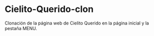 # Cielito-Querido-clon
Clonación de la página web de Cielito Querido en la página inicial y la pestaña MENU.
